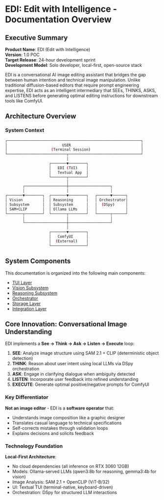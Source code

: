 # EDI: Edit with Intelligence - Documentation Overview

## Executive Summary

**Product Name**: EDI (Edit with Intelligence)  
**Version**: 1.0 POC  
**Target Release**: 24-hour development sprint  
**Development Model**: Solo developer, local-first, open-source stack

EDI is a conversational AI image editing assistant that bridges the gap between human intention and technical image manipulation. Unlike traditional diffusion-based editors that require prompt engineering expertise, EDI acts as an intelligent intermediary that SEEs, THINKS, ASKS, and LISTENS before generating optimal editing instructions for downstream tools like ComfyUI.

## Architecture Overview

### System Context

```bash
┌─────────────────────────────────────────────────────────────┐
│                         USER                                │
│                    (Terminal Session)                       │
└───────────────────────────┬─────────────────────────────────┘
                            │
                    ┌───────▼────────┐
                    │   EDI (TUI)    │
                    │   Textual App  │
                    └───────┬────────┘
                            │
        ┌───────────────────┼───────────────────┐
        │                   │                   │
┌───────▼────────┐  ┌───────▼────────┐   ┌──────▼──────┐
│ Vision         │  │ Reasoning      │   │ Orchestrator│
│ Subsystem      │  │ Subsystem      │   │  (DSpy)     │
│ SAM+CLIP       │  │ Ollama LLMs    │   │             │
└───────┬────────┘  └───────┬────────┘   └──────┬──────┘
        │                   │                   │
        └───────────────────┼───────────────────┘
                            │
                    ┌───────▼────────┐
                    │   ComfyUI      │
                    │  (External)    │
                    └────────────────┘
```

## System Components

This documentation is organized into the following main components:

- [TUI Layer](./edi/tui_layer.md)
- [Vision Subsystem](./edi/vision/vision_subsystem.md)
- [Reasoning Subsystem](./edi/reasoning_subsystem.md)
- [Orchestrator](./edi/orchestrator.md)
- [Storage Layer](./edi/storage_layer.md)
- [Integration Layer](./edi/integration_layer.md)

## Core Innovation: Conversational Image Understanding

EDI implements a **See → Think → Ask → Listen → Execute** loop:

1. **SEE**: Analyze image structure using SAM 2.1 + CLIP (deterministic object detection)
2. **THINK**: Reason about user intent using local LLMs via DSpy orchestration
3. **ASK**: Engage in clarifying dialogue when ambiguity detected
4. **LISTEN**: Incorporate user feedback into refined understanding
5. **EXECUTE**: Generate optimal positive/negative prompts for ComfyUI

### Key Differentiator

**Not an image editor** - EDI is a **software operator** that:

- Understands image composition like a graphic designer
- Translates casual language to technical specifications
- Self-corrects mistakes through validation loops
- Explains decisions and solicits feedback

### Technology Foundation

**Local-First Architecture**:

- No cloud dependencies (all inference on RTX 3060 12GB)
- Models: Ollama-served LLMs (qwen3:8b for reasoning, gemma3:4b for vision)
- Image Analysis: SAM 2.1 + OpenCLIP (ViT-B/32)
- UI: Textual TUI (terminal-native, keyboard-driven)
- Orchestration: DSpy for structured LLM interactions
